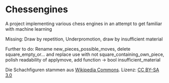 # Chessengines
A project implementing various chess engines in an attempt to get familiar with machine learning

Missing: Draw by repetition, Underpromotion, draw by insufficient material

Further to do:  Rename new_pieces_possible_moves, 
                delete square_empty_or... and replace use with not square_containing_own_piece,
                polish readability of applymove,
                add function -> bool insufficient_material


Die Schachfiguren stammen aus [Wikipedia Commons](https://commons.wikimedia.org/wiki/Category:SVG_chess_pieces).
Lizenz: [CC BY-SA 3.0](https://creativecommons.org/licenses/by-sa/3.0/)